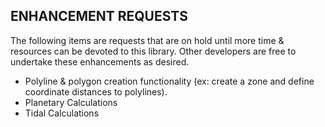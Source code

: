 ## ENHANCEMENT REQUESTS

The following items are requests that are on hold until more time & resources can be devoted to this library. Other developers are free to undertake these enhancements as desired. 

* Polyline & polygon creation functionality (ex: create a zone and define coordinate distances to polylines).
* Planetary Calculations
* Tidal Calculations
